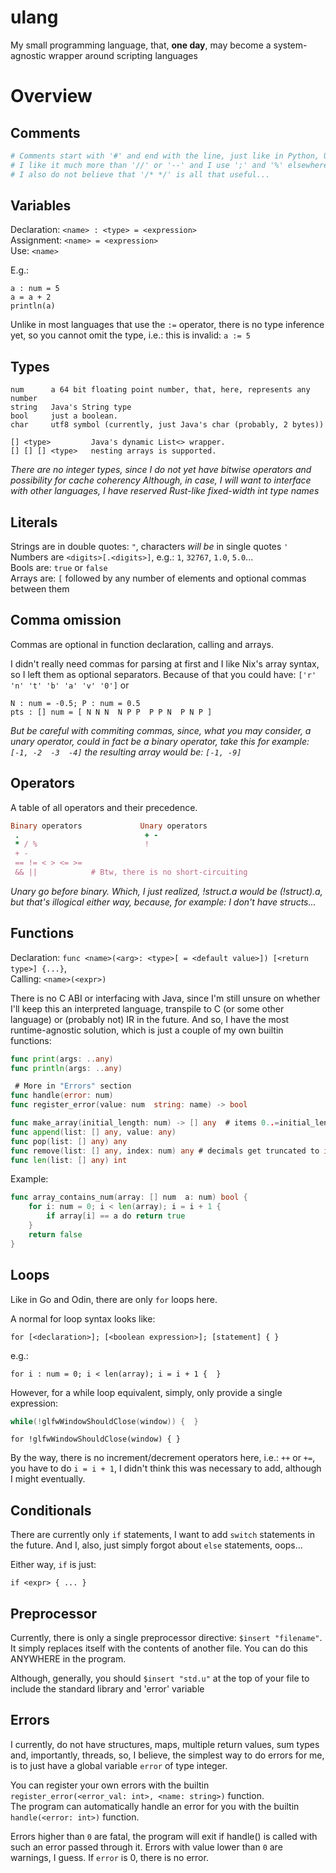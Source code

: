 # ulang
My small programming language, that, **one day**, may become a system-agnostic wrapper around scripting languages 

# Overview

## Comments

```Python
# Comments start with '#' and end with the line, just like in Python, Unix Shell or TOML. 
# I like it much more than '//' or '--' and I use ';' and '%' elsewhere
# I also do not believe that '/* */' is all that useful...
```

## Variables

Declaration: `<name> : <type> = <expression>`  
Assignment:  `<name> = <expression>`  
Use: `<name>`

E.g.:
```
a : num = 5
a = a + 2
println(a)
```
Unlike in most languages that use the `:=` operator, there is no type inference yet, 
so you cannot omit the type, i.e.: this is invalid: `a := 5`

## Types

```
num      a 64 bit floating point number, that, here, represents any number
string   Java's String type
bool     just a boolean.
char     utf8 symbol (currently, just Java's char (probably, 2 bytes))

[] <type>         Java's dynamic List<> wrapper.  
[] [] [] <type>   nesting arrays is supported.
```
*There are no integer types, since I do not yet have bitwise operators and possibility for cache coherency*
*Although, in case, I will want to interface with other languages, I have reserved Rust-like fixed-width int type names*

## Literals

Strings are in double quotes: `"`, characters *will be* in single quotes `'`   
Numbers are `<digits>[.<digits>]`, e.g.: `1`, `32767`, `1.0`, `5.0`...  
Bools are: `true` or `false`  
Arrays are: `[` followed by any number of elements and optional commas between them

## Comma omission
Commas are optional in function declaration, calling and arrays. 

I didn't really need commas for parsing at first and I like Nix's array syntax, 
so I left them as optional separators. Because of that you could have:
`['r' 'n' 't' 'b' 'a' 'v' '0']` or 
```
N : num = -0.5; P : num = 0.5
pts : [] num = [ N N N  N P P  P P N  P N P ]
```
*But be careful with commiting commas, since, what you may consider, a unary operator,
could in fact be a binary operator, take this for example: `[-1, -2  -3  -4]`
the resulting array would be: `[-1, -9]`*

## Operators

A table of all operators and their precedence.
```Ruby
Binary operators             Unary operators
 .                            + -
 * / %                        !
 + -
 == != < > <= >=
 && ||            # Btw, there is no short-circuiting
```
*Unary go before binary. Which, I just realized, !struct.a would be (!struct).a, 
but that's illogical either way, because, for example: I don't have structs...*

## Functions

Declaration: `func <name>(<arg>: <type>[ = <default value>]) [<return type>] {...}`,  
Calling: `<name>(<expr>)`

There is no C ABI or interfacing with Java, since I'm still unsure on whether I'll keep this
an interpreted language, transpile to C (or some other language) or (probably not) IR in the future.
And so, I have the most runtime-agnostic solution, which is just a couple of my own builtin functions:
```Go
func print(args: ..any)
func println(args: ..any)

 # More in "Errors" section
func handle(error: num)
func register_error(value: num  string: name) -> bool

func make_array(initial_length: num) -> [] any  # items 0..=initial_length are filled with `null`
func append(list: [] any, value: any)
func pop(list: [] any) any
func remove(list: [] any, index: num) any # decimals get truncated to int
func len(list: [] any) int
```

Example:
```Go
func array_contains_num(array: [] num  a: num) bool {
    for i: num = 0; i < len(array); i = i + 1 {
        if array[i] == a do return true
    }
    return false
}
```

## Loops 

Like in Go and Odin, there are only `for` loops here.

A normal for loop syntax looks like:
```
for [<declaration>]; [<boolean expression>]; [statement] { }
```
e.g.:
```
for i : num = 0; i < len(array); i = i + 1 {  }
```

However, for a while loop equivalent, simply, only provide a single expression:

```C
while(!glfwWindowShouldClose(window)) {  }
```
```
for !glfwWindowShouldClose(window) { }
```

By the way, there is no increment/decrement operators here, i.e.: `++` or `+=`, you have to do `i = i + 1`, 
I didn't think this was necessary to add, although I might eventually.

## Conditionals

There are currently only `if` statements, I want to add `switch` statements in the future.
And I, also, just simply forgot about `else` statements, oops...

Either way, `if` is just:
```
if <expr> { ... }
```

## Preprocessor

Currently, there is only a single preprocessor directive: `$insert "filename"`. 
It simply replaces itself with the contents of another file. 
You can do this ANYWHERE in the program. 

Although, generally, you should `$insert "std.u"` at the top of your file to include the standard library and 'error' variable

## Errors

I currently, do not have structures, maps, multiple return values, sum types and, importantly, threads, so, I believe, the simplest way to do errors for me, is to just have a global variable `error` of type integer.

You can register your own errors with the builtin `register_error(<error_val: int>, <name: string>)` function.  
The program can automatically handle an error for you with the builtin `handle(<error: int>)` function.

Errors higher than `0` are fatal, the program will exit if handle() is called with such an error passed through it.
Errors with value lower than `0` are warnings, I guess.
If `error` is 0, there is no error.


